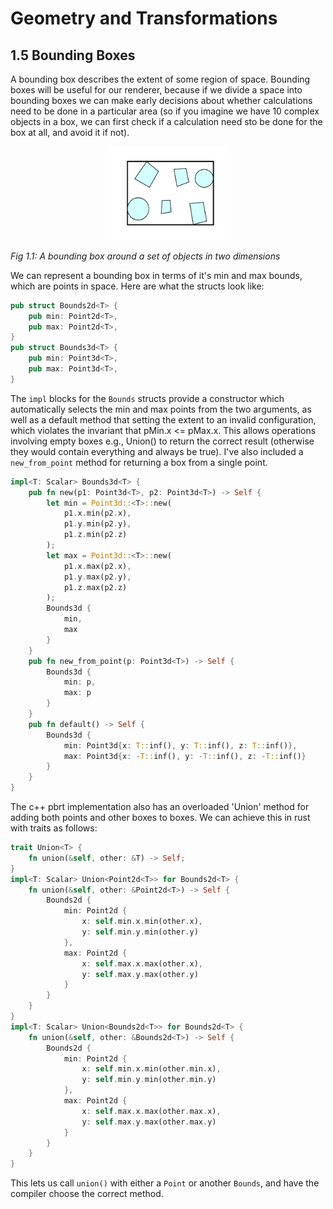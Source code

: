 # Geometry and Transformations

## 1.5 Bounding Boxes

A bounding box describes the extent of some region of space. Bounding boxes will be useful for our renderer, because if we divide a space into bounding boxes we can make early decisions about whether calculations need to be done in a particular area (so if you imagine we have 10 complex objects in a box, we can first check if a calculation need sto be done for the box at all, and avoid it if not).

<p align="center">
    <img src="images/bounding_box.png" style="background-color: white" width="200">
</p>

*Fig 1.1: A bounding box around a set of objects in two dimensions*

We can represent a bounding box in terms of it's min and max bounds, which are points in space. Here are what the structs look like:

```rust
pub struct Bounds2d<T> {
    pub min: Point2d<T>,
    pub max: Point2d<T>,
}
pub struct Bounds3d<T> {
    pub min: Point3d<T>,
    pub max: Point3d<T>,
}
```

The `impl` blocks for the `Bounds` structs provide a constructor which automatically selects the min and max points from the two arguments, as well as a default method that setting the extent to an invalid configuration, which violates the invariant that pMin.x <= pMax.x. This allows operations involving empty boxes e.g., Union() to return the correct result (otherwise they would contain everything and always be true). I've also included a `new_from_point` method for returning a box from a single point.

```rust
impl<T: Scalar> Bounds3d<T> {
    pub fn new(p1: Point3d<T>, p2: Point3d<T>) -> Self {
        let min = Point3d::<T>::new(
            p1.x.min(p2.x),
            p1.y.min(p2.y),
            p1.z.min(p2.z)
        );
        let max = Point3d::<T>::new(
            p1.x.max(p2.x),
            p1.y.max(p2.y),
            p1.z.max(p2.z)
        );
        Bounds3d {
            min,
            max
        }
    }
    pub fn new_from_point(p: Point3d<T>) -> Self {
        Bounds3d {
            min: p,
            max: p
        }
    }
    pub fn default() -> Self {
        Bounds3d {
            min: Point3d{x: T::inf(), y: T::inf(), z: T::inf()},
            max: Point3d{x: -T::inf(), y: -T::inf(), z: -T::inf()}
        }
    }
}
```
The c++ pbrt implementation also has an overloaded 'Union' method for adding both points and other boxes to boxes. We can achieve this in rust with traits as follows:

```rust
trait Union<T> {
    fn union(&self, other: &T) -> Self;
}
impl<T: Scalar> Union<Point2d<T>> for Bounds2d<T> {
    fn union(&self, other: &Point2d<T>) -> Self {
        Bounds2d {
            min: Point2d {
                x: self.min.x.min(other.x),
                y: self.min.y.min(other.y)
            },
            max: Point2d {
                x: self.max.x.max(other.x),
                y: self.max.y.max(other.y)
            }
        }
    }
}
impl<T: Scalar> Union<Bounds2d<T>> for Bounds2d<T> {
    fn union(&self, other: &Bounds2d<T>) -> Self {
        Bounds2d {
            min: Point2d {
                x: self.min.x.min(other.min.x),
                y: self.min.y.min(other.min.y)
            },
            max: Point2d {
                x: self.max.x.max(other.max.x),
                y: self.max.y.max(other.max.y)
            }
        }
    }
}
```

This lets us call `union()` with either a `Point` or another `Bounds`, and have the compiler choose the correct method.

